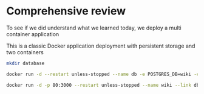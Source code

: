 # Comprehensive review
To see if we did understand what we learned today, we deploy a multi container application

This is a classic Docker application deployment with persistent storage and two containers
```bash
mkdir database

docker run -d --restart unless-stopped --name db -e POSTGRES_DB=wiki -e POSTGRES_PASSWORD=wikijsrocks -e POSTGRES_USER=wikijs -v $PWD/database:/var/lib/postgresql/data postgres:11-alpine

docker run -d -p 80:3000 --restart unless-stopped --name wiki --link db:db -e DB_TYPE=postgres -e DB_HOST=db -e DB_PORT=5432 -e DB_USER=wikijs -e DB_PASS=wikijsrocks -e DB_NAME=wiki requarks/wiki:
```
 
 

<!--stackedit_data:
eyJoaXN0b3J5IjpbLTEyMTI4NzgzNzAsLTEwNjc0NTE1MzNdfQ
==
-->